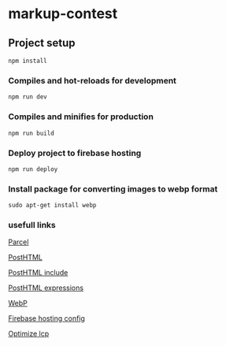 # markup-contest

## Project setup
```
npm install
```

### Compiles and hot-reloads for development
```
npm run dev
```

### Compiles and minifies for production
```
npm run build
```

### Deploy project to firebase hosting
```
npm run deploy
```

### Install package for converting images to webp format
```
sudo apt-get install webp
```


### usefull links

[Parcel](https://parceljs.org/)

[PostHTML](https://github.com/posthtml)

[PostHTML include](https://github.com/posthtml/posthtml-include)

[PostHTML expressions](https://github.com/posthtml/posthtml-expressions)

[WebP](https://developers.google.com/speed/webp/)

[Firebase hosting config](https://firebase.google.com/docs/hosting/full-config)

[Optimize lcp](https://web.dev/optimize-lcp/)
